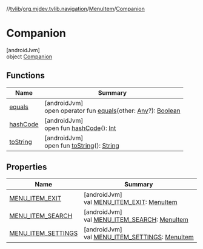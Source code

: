 //[tvlib](../../../../index.md)/[org.mjdev.tvlib.navigation](../../index.md)/[MenuItem](../index.md)/[Companion](index.md)

# Companion

[androidJvm]\
object [Companion](index.md)

## Functions

| Name | Summary |
|---|---|
| [equals](../../../org.mjdev.tvlib.webscrapper.select/-element-not-found-exception/index.md#585090901%2FFunctions%2F-1596939238) | [androidJvm]<br>open operator fun [equals](../../../org.mjdev.tvlib.webscrapper.select/-element-not-found-exception/index.md#585090901%2FFunctions%2F-1596939238)(other: [Any](https://kotlinlang.org/api/latest/jvm/stdlib/kotlin/-any/index.html)?): [Boolean](https://kotlinlang.org/api/latest/jvm/stdlib/kotlin/-boolean/index.html) |
| [hashCode](../../../org.mjdev.tvlib.webscrapper.select/-element-not-found-exception/index.md#1794629105%2FFunctions%2F-1596939238) | [androidJvm]<br>open fun [hashCode](../../../org.mjdev.tvlib.webscrapper.select/-element-not-found-exception/index.md#1794629105%2FFunctions%2F-1596939238)(): [Int](https://kotlinlang.org/api/latest/jvm/stdlib/kotlin/-int/index.html) |
| [toString](../../../org.mjdev.tvlib.webscrapper.select/-element-not-found-exception/index.md#1616463040%2FFunctions%2F-1596939238) | [androidJvm]<br>open fun [toString](../../../org.mjdev.tvlib.webscrapper.select/-element-not-found-exception/index.md#1616463040%2FFunctions%2F-1596939238)(): [String](https://kotlinlang.org/api/latest/jvm/stdlib/kotlin/-string/index.html) |

## Properties

| Name | Summary |
|---|---|
| [MENU_ITEM_EXIT](-m-e-n-u_-i-t-e-m_-e-x-i-t.md) | [androidJvm]<br>val [MENU_ITEM_EXIT](-m-e-n-u_-i-t-e-m_-e-x-i-t.md): [MenuItem](../index.md) |
| [MENU_ITEM_SEARCH](-m-e-n-u_-i-t-e-m_-s-e-a-r-c-h.md) | [androidJvm]<br>val [MENU_ITEM_SEARCH](-m-e-n-u_-i-t-e-m_-s-e-a-r-c-h.md): [MenuItem](../index.md) |
| [MENU_ITEM_SETTINGS](-m-e-n-u_-i-t-e-m_-s-e-t-t-i-n-g-s.md) | [androidJvm]<br>val [MENU_ITEM_SETTINGS](-m-e-n-u_-i-t-e-m_-s-e-t-t-i-n-g-s.md): [MenuItem](../index.md) |
